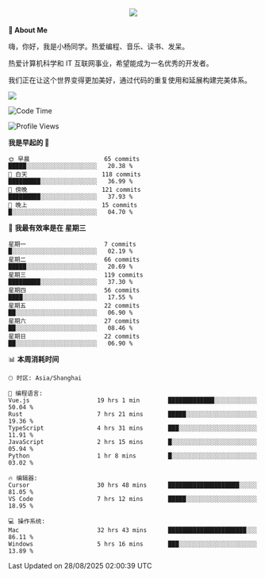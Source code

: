 
<h1 align="center">
	<a href="https://anify.cn/">
		<img src="https://readme-typing-svg.herokuapp.com/?lines=小🐑同学祝您今天愉快!;无期并非终点,而是重新定义起点的契机!&center=true&size=27&width=495">
	</a>
</h1>


**🤺 About Me**

嗨，你好，我是小杨同学。热爱编程、音乐、读书、发呆。

热爱计算机科学和 IT 互联网事业，希望能成为一名优秀的开发者。

我们正在让这个世界变得更加美好，通过代码的重复使用和延展构建完美体系。

<!-- https://github.com/anuraghazra/github-readme-stats -->
<img align="center" src="https://github-readme-stats.vercel.app/api/wakatime?username=wuqi&theme=transparent&hide_border=true&layout=compact&langs_count=220" />


<!--START_SECTION:waka-->
![Code Time](http://img.shields.io/badge/Code%20Time-4%2C136%20hrs%2028%20mins-blue)

![Profile Views](http://img.shields.io/badge/%E4%B8%AA%E4%BA%BA%E8%B5%84%E6%96%99%E8%A7%82%E7%9C%8B%E6%AC%A1%E6%95%B0-39-blue)

**我是早起的 🐤** 

```text
🌞 早晨                     65 commits          █████░░░░░░░░░░░░░░░░░░░░   20.38 % 
🌆 白天                     118 commits         █████████░░░░░░░░░░░░░░░░   36.99 % 
🌃 傍晚                     121 commits         █████████░░░░░░░░░░░░░░░░   37.93 % 
🌙 晚上                     15 commits          █░░░░░░░░░░░░░░░░░░░░░░░░   04.70 % 
```
📅 **我最有效率是在 星期三** 

```text
星期一                      7 commits           █░░░░░░░░░░░░░░░░░░░░░░░░   02.19 % 
星期二                      66 commits          █████░░░░░░░░░░░░░░░░░░░░   20.69 % 
星期三                      119 commits         █████████░░░░░░░░░░░░░░░░   37.30 % 
星期四                      56 commits          ████░░░░░░░░░░░░░░░░░░░░░   17.55 % 
星期五                      22 commits          ██░░░░░░░░░░░░░░░░░░░░░░░   06.90 % 
星期六                      27 commits          ██░░░░░░░░░░░░░░░░░░░░░░░   08.46 % 
星期日                      22 commits          ██░░░░░░░░░░░░░░░░░░░░░░░   06.90 % 
```


📊 **本周消耗时间** 

```text
🕑︎ 时区: Asia/Shanghai

💬 编程语言: 
Vue.js                   19 hrs 1 min        █████████████░░░░░░░░░░░░   50.04 % 
Rust                     7 hrs 21 mins       █████░░░░░░░░░░░░░░░░░░░░   19.36 % 
TypeScript               4 hrs 31 mins       ███░░░░░░░░░░░░░░░░░░░░░░   11.91 % 
JavaScript               2 hrs 15 mins       █░░░░░░░░░░░░░░░░░░░░░░░░   05.94 % 
Python                   1 hr 8 mins         █░░░░░░░░░░░░░░░░░░░░░░░░   03.02 % 

🔥 编辑器: 
Cursor                   30 hrs 48 mins      ████████████████████░░░░░   81.05 % 
VS Code                  7 hrs 12 mins       █████░░░░░░░░░░░░░░░░░░░░   18.95 % 

💻 操作系统: 
Mac                      32 hrs 43 mins      ██████████████████████░░░   86.11 % 
Windows                  5 hrs 16 mins       ███░░░░░░░░░░░░░░░░░░░░░░   13.89 % 
```


 Last Updated on 28/08/2025 02:00:39 UTC
<!--END_SECTION:waka-->



<!--
**wuqi-y/wuqi-y** is a ✨ _special_ ✨ repository because its `README.md` (this file) appears on your GitHub profile.

Here are some ideas to get you started:

- 🔭 I’m currently working on ...
- 🌱 I’m currently learning ...
- 👯 I’m looking to collaborate on ...
- 🤔 I’m looking for help with ...
- 💬 Ask me about ...
- 📫 How to reach me: ...
- 😄 Pronouns: ...
- ⚡ Fun fact: ...
-->

